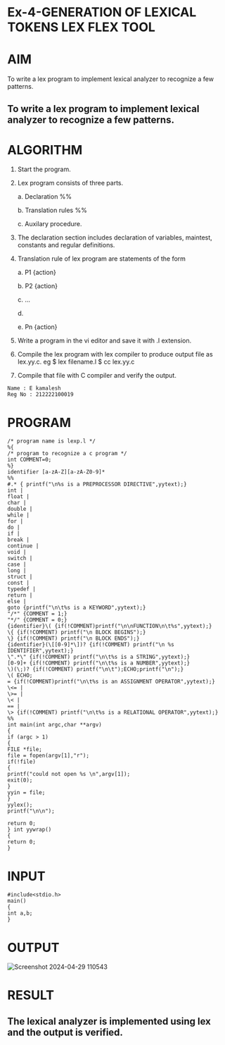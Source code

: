 # Ex-4-GENERATION OF LEXICAL TOKENS LEX FLEX TOOL
# AIM
To write a lex program to implement lexical analyzer to recognize a few patterns.
## To write a lex program to implement lexical analyzer to recognize a few patterns.
# ALGORITHM

1.	Start the program.
2.	Lex program consists of three parts.

     a.	Declaration %%

  	b.	Translation rules %%

  	c.	Auxilary procedure.
4.	The declaration section includes declaration of variables, maintest, constants and regular definitions.
5.	Translation rule of lex program are statements of the form

     a.	P1 {action}

  	b.	P2 {action}

  	c.	…

  	d.	

  	e.	Pn {action}

7.	Write a program in the vi editor and save it with .l extension.
8.	Compile the lex program with lex compiler to produce output file as lex.yy.c. eg $ lex filename.l $ cc lex.yy.c
9.	Compile that file with C compiler and verify the output.
```
Name : E kamalesh
Reg No : 212222100019
```
# PROGRAM
```
/* program name is lexp.l */ 
%{ 
/* program to recognize a c program */ 
int COMMENT=0; 
%} 
identifier [a-zA-Z][a-zA-Z0-9]* 
%% 
#.* { printf("\n%s is a PREPROCESSOR DIRECTIVE",yytext);} 
int | 
float | 
char | 
double | 
while | 
for | 
do | 
if | 
break | 
continue | 
void | 
switch | 
case | 
long | 
struct | 
const | 
typedef | 
return | 
else | 
goto {printf("\n\t%s is a KEYWORD",yytext);} 
"/*" {COMMENT = 1;}  
"*/" {COMMENT = 0;} 
{identifier}\( {if(!COMMENT)printf("\n\nFUNCTION\n\t%s",yytext);} 
\{ {if(!COMMENT) printf("\n BLOCK BEGINS");} 
\} {if(!COMMENT) printf("\n BLOCK ENDS");} 
{identifier}(\[[0-9]*\])? {if(!COMMENT) printf("\n %s IDENTIFIER",yytext);} 
\".*\" {if(!COMMENT) printf("\n\t%s is a STRING",yytext);} 
[0-9]+ {if(!COMMENT) printf("\n\t%s is a NUMBER",yytext);} 
\)(\;)? {if(!COMMENT) printf("\n\t");ECHO;printf("\n");} 
\( ECHO; 
= {if(!COMMENT)printf("\n\t%s is an ASSIGNMENT OPERATOR",yytext);} 
\<= | 
\>= | 
\< | 
== | 
\> {if(!COMMENT) printf("\n\t%s is a RELATIONAL OPERATOR",yytext);} 
%% 
int main(int argc,char **argv) 
{ 
if (argc > 1) 
{ 
FILE *file; 
file = fopen(argv[1],"r"); 
if(!file) 
{ 
printf("could not open %s \n",argv[1]); 
exit(0); 
} 
yyin = file; 
} 
yylex(); 
printf("\n\n"); 

return 0; 
} int yywrap() 
{ 
return 0; 
}
```
# INPUT
```
#include<stdio.h> 
main() 
{ 
int a,b; 
}
```
# OUTPUT
![Screenshot 2024-04-29 110543](https://github.com/deesk13/Ex-4---GENERATION-OF-LEXICAL-TOKENS-LEX-FLEX-TOOL/assets/150927063/ffd58abf-0a5c-41b9-8f1e-11e5f8bb67e9)

# RESULT
## The lexical analyzer is implemented using lex and the output is verified.
